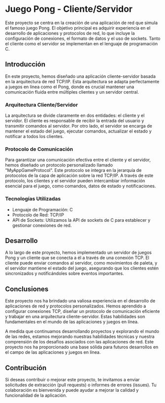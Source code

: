 # Juego Pong - Cliente/Servidor

Este proyecto se centra en la creación de una aplicación de red que simula el famoso juego Pong. El objetivo principal es adquirir experiencia en el desarrollo de aplicaciones y protocolos de red, lo que incluye la configuración de conexiones, el formato de datos y el uso de sockets. Tanto el cliente como el servidor se implementan en el lenguaje de programación C.

## Introducción

En este proyecto, hemos diseñado una aplicación cliente-servidor basada en la arquitectura de red TCP/IP. Esta arquitectura se adapta perfectamente a juegos en línea como el Pong, donde es crucial mantener una comunicación fluida entre múltiples clientes y un servidor central.

### Arquitectura Cliente/Servidor

La arquitectura se divide claramente en dos entidades: el cliente y el servidor. El cliente es responsable de recibir la entrada del usuario y transmitir comandos al servidor. Por otro lado, el servidor se encarga de mantener el estado del juego, ejecutar comandos, actualizar el estado y notificar a todos los clientes.

### Protocolo de Comunicación

Para garantizar una comunicación efectiva entre el cliente y el servidor, hemos diseñado un protocolo personalizado llamado "MyAppGameProtocol". Este protocolo se integra en la jerarquía de protocolos de la capa de aplicación sobre la red TCP/IP. A través de este protocolo, los clientes y el servidor pueden intercambiar información esencial para el juego, como comandos, datos de estado y notificaciones.

### Tecnologías Utilizadas

- Lenguaje de Programación: C
- Protocolo de Red: TCP/IP
- API de Sockets: Utilizamos la API de sockets de C para establecer y gestionar conexiones de red.

## Desarrollo

A lo largo de este proyecto, hemos implementado un servidor de juegos Pong y un cliente que se conecta a él a través de una conexión TCP. El cliente puede enviar comandos al servidor, como movimientos de paleta, y el servidor mantiene el estado del juego, asegurando que los clientes estén sincronizados y notificándoles sobre eventos importantes.

## Conclusiones

Este proyecto nos ha brindado una valiosa experiencia en el desarrollo de aplicaciones de red y protocolos personalizados. Hemos aprendido a configurar conexiones TCP, diseñar un protocolo de comunicación eficiente y trabajar en una arquitectura cliente-servidor. Estas habilidades son fundamentales en el mundo de las aplicaciones y juegos en línea.

A medida que continuamos desarrollando proyectos y explorando el mundo de las redes, estamos mejorando nuestras habilidades técnicas y nuestra comprensión de los desafíos asociados con las aplicaciones de red. Este proyecto nos ha proporcionado una base sólida para futuros desarrollos en el campo de las aplicaciones y juegos en línea.

## Contribución

Si deseas contribuir o mejorar este proyecto, te invitamos a enviar solicitudes de extracción (pull requests) o informes de errores (issues). Tu colaboración es bienvenida y puede ayudar a mejorar la calidad y funcionalidad de la aplicación.
